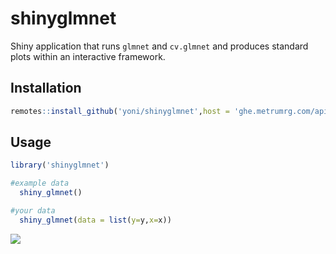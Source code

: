 # shinyglmnet

Shiny application that runs `glmnet` and `cv.glmnet` and produces standard plots within an interactive framework.

## Installation

```r
remotes::install_github('yoni/shinyglmnet',host = 'ghe.metrumrg.com/api/v3',auth_token = Sys.getenv('GHE_PAT'))
```

## Usage

```r
library('shinyglmnet')

#example data
  shiny_glmnet()

#your data
  shiny_glmnet(data = list(y=y,x=x))

```

![](https://ghe.metrumrg.com/yoni/shinyglmnet/blob/master/misc/shinyglmnet.gif?raw=true)
